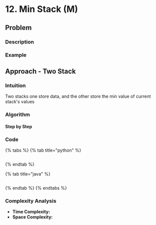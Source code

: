 # 12. Min Stack \(M\)

## Problem

### Description

### Example

## Approach - Two Stack 

### Intuition

Two stacks one store data, and the other store the min value of current stack's values

### Algorithm

#### Step by Step

### Code

{% tabs %}
{% tab title="python" %}
```python

```
{% endtab %}

{% tab title="java" %}
```

```
{% endtab %}
{% endtabs %}

### Complexity Analysis

* **Time Complexity:**
* **Space Complexity:**

